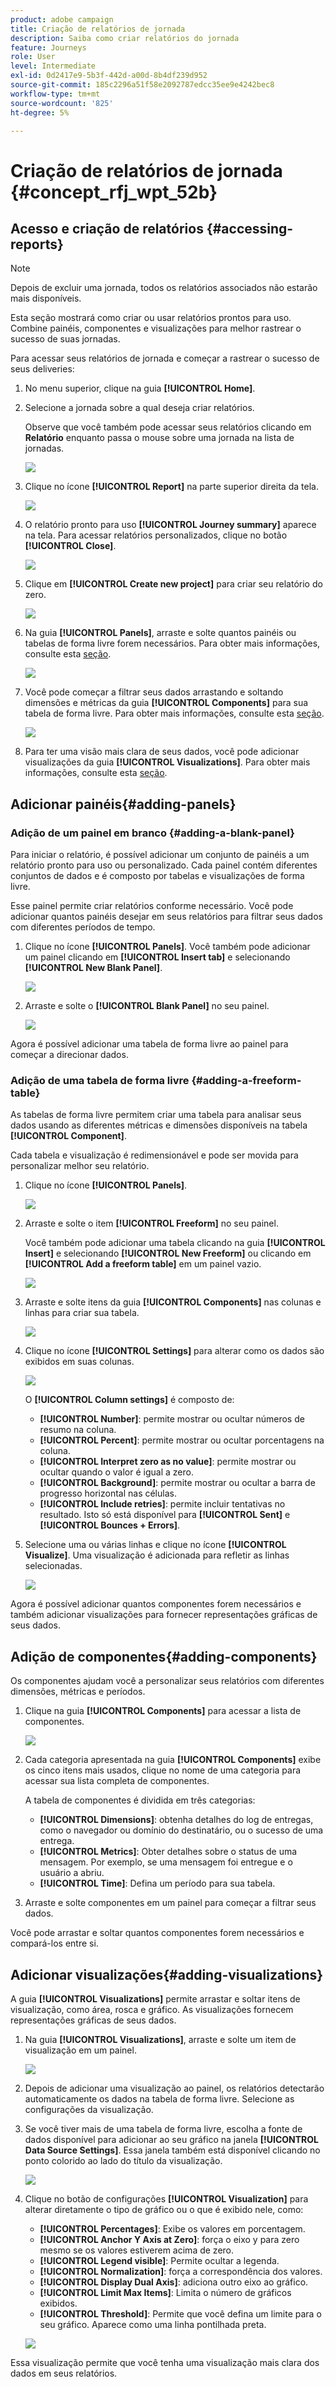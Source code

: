 ```yaml
---
product: adobe campaign
title: Criação de relatórios de jornada
description: Saiba como criar relatórios do jornada
feature: Journeys
role: User
level: Intermediate
exl-id: 0d2417e9-5b3f-442d-a00d-8b4df239d952
source-git-commit: 185c2296a51f58e2092787edcc35ee9e4242bec8
workflow-type: tm+mt
source-wordcount: '825'
ht-degree: 5%

---
```


# Criação de relatórios de jornada {#concept_rfj_wpt_52b}

## Acesso e criação de relatórios {#accessing-reports}

>[!NOTE]
>
>Depois de excluir uma jornada, todos os relatórios associados não estarão mais disponíveis.

Esta seção mostrará como criar ou usar relatórios prontos para uso. Combine painéis, componentes e visualizações para melhor rastrear o sucesso de suas jornadas.

Para acessar seus relatórios de jornada e começar a rastrear o sucesso de seus deliveries:

1. No menu superior, clique na guia **[!UICONTROL Home]**.

1. Selecione a jornada sobre a qual deseja criar relatórios.

   Observe que você também pode acessar seus relatórios clicando em **Relatório** enquanto passa o mouse sobre uma jornada na lista de jornadas.

   ![](../assets/dynamic_report_journey.png)

1. Clique no ícone **[!UICONTROL Report]** na parte superior direita da tela.

   ![](../assets/dynamic_report_journey_2.png)

1. O relatório pronto para uso **[!UICONTROL Journey summary]** aparece na tela. Para acessar relatórios personalizados, clique no botão **[!UICONTROL Close]**.

   ![](../assets/dynamic_report_journey_12.png)

1. Clique em **[!UICONTROL Create new project]** para criar seu relatório do zero.

   ![](../assets/dynamic_report_journey_3.png)

1. Na guia **[!UICONTROL Panels]**, arraste e solte quantos painéis ou tabelas de forma livre forem necessários. Para obter mais informações, consulte esta [seção](#adding-panels).

   ![](../assets/dynamic_report_journey_4.png)

1. Você pode começar a filtrar seus dados arrastando e soltando dimensões e métricas da guia **[!UICONTROL Components]** para sua tabela de forma livre. Para obter mais informações, consulte esta [seção](#adding-components).

   ![](../assets/dynamic_report_journey_5.png)

1. Para ter uma visão mais clara de seus dados, você pode adicionar visualizações da guia **[!UICONTROL Visualizations]**. Para obter mais informações, consulte esta [seção](#adding-visualizations).

## Adicionar painéis{#adding-panels}

### Adição de um painel em branco {#adding-a-blank-panel}

Para iniciar o relatório, é possível adicionar um conjunto de painéis a um relatório pronto para uso ou personalizado. Cada painel contém diferentes conjuntos de dados e é composto por tabelas e visualizações de forma livre.

Esse painel permite criar relatórios conforme necessário. Você pode adicionar quantos painéis desejar em seus relatórios para filtrar seus dados com diferentes períodos de tempo.

1. Clique no ícone **[!UICONTROL Panels]**. Você também pode adicionar um painel clicando em **[!UICONTROL Insert tab]** e selecionando **[!UICONTROL New Blank Panel]**.

   ![](../assets/dynamic_report_panel_1.png)

1. Arraste e solte o **[!UICONTROL Blank Panel]** no seu painel.

   ![](../assets/dynamic_report_panel.png)

Agora é possível adicionar uma tabela de forma livre ao painel para começar a direcionar dados.

### Adição de uma tabela de forma livre {#adding-a-freeform-table}

As tabelas de forma livre permitem criar uma tabela para analisar seus dados usando as diferentes métricas e dimensões disponíveis na tabela **[!UICONTROL Component]**.

Cada tabela e visualização é redimensionável e pode ser movida para personalizar melhor seu relatório.

1. Clique no ícone **[!UICONTROL Panels]**.

   ![](../assets/dynamic_report_panel_1.png)

1. Arraste e solte o item **[!UICONTROL Freeform]** no seu painel.

   Você também pode adicionar uma tabela clicando na guia **[!UICONTROL Insert]** e selecionando **[!UICONTROL New Freeform]** ou clicando em **[!UICONTROL Add a freeform table]** em um painel vazio.

   ![](../assets/dynamic_report_panel_2.png)

1. Arraste e solte itens da guia **[!UICONTROL Components]** nas colunas e linhas para criar sua tabela.

   ![](../assets/dynamic_report_freeform_3.png)

1. Clique no ícone **[!UICONTROL Settings]** para alterar como os dados são exibidos em suas colunas.

   ![](../assets/dynamic_report_freeform_4.png)

   O **[!UICONTROL Column settings]** é composto de:

   * **[!UICONTROL Number]**: permite mostrar ou ocultar números de resumo na coluna.
   * **[!UICONTROL Percent]**: permite mostrar ou ocultar porcentagens na coluna.
   * **[!UICONTROL Interpret zero as no value]**: permite mostrar ou ocultar quando o valor é igual a zero.
   * **[!UICONTROL Background]**: permite mostrar ou ocultar a barra de progresso horizontal nas células.
   * **[!UICONTROL Include retries]**: permite incluir tentativas no resultado. Isto só está disponível para **[!UICONTROL Sent]** e **[!UICONTROL Bounces + Errors]**.

1. Selecione uma ou várias linhas e clique no ícone **[!UICONTROL Visualize]**. Uma visualização é adicionada para refletir as linhas selecionadas.

   ![](../assets/dynamic_report_freeform_5.png)

Agora é possível adicionar quantos componentes forem necessários e também adicionar visualizações para fornecer representações gráficas de seus dados.

## Adição de componentes{#adding-components}

Os componentes ajudam você a personalizar seus relatórios com diferentes dimensões, métricas e períodos.

1. Clique na guia **[!UICONTROL Components]** para acessar a lista de componentes.

   ![](../assets/dynamic_report_components.png)

1. Cada categoria apresentada na guia **[!UICONTROL Components]** exibe os cinco itens mais usados, clique no nome de uma categoria para acessar sua lista completa de componentes.

   A tabela de componentes é dividida em três categorias:

   * **[!UICONTROL Dimensions]**: obtenha detalhes do log de entregas, como o navegador ou domínio do destinatário, ou o sucesso de uma entrega.
   * **[!UICONTROL Metrics]**: Obter detalhes sobre o status de uma mensagem. Por exemplo, se uma mensagem foi entregue e o usuário a abriu.
   * **[!UICONTROL Time]**: Defina um período para sua tabela.

1. Arraste e solte componentes em um painel para começar a filtrar seus dados.

Você pode arrastar e soltar quantos componentes forem necessários e compará-los entre si.

## Adicionar visualizações{#adding-visualizations}

A guia **[!UICONTROL Visualizations]** permite arrastar e soltar itens de visualização, como área, rosca e gráfico. As visualizações fornecem representações gráficas de seus dados.

1. Na guia **[!UICONTROL Visualizations]**, arraste e solte um item de visualização em um painel.

   ![](../assets/dynamic_report_visualization_1.png)

1. Depois de adicionar uma visualização ao painel, os relatórios detectarão automaticamente os dados na tabela de forma livre. Selecione as configurações da visualização.
1. Se você tiver mais de uma tabela de forma livre, escolha a fonte de dados disponível para adicionar ao seu gráfico na janela **[!UICONTROL Data Source Settings]**. Essa janela também está disponível clicando no ponto colorido ao lado do título da visualização.

   ![](../assets/dynamic_report_visualization_2.png)

1. Clique no botão de configurações **[!UICONTROL Visualization]** para alterar diretamente o tipo de gráfico ou o que é exibido nele, como:

   * **[!UICONTROL Percentages]**: Exibe os valores em porcentagem.
   * **[!UICONTROL Anchor Y Axis at Zero]**: força o eixo y para zero mesmo se os valores estiverem acima de zero.
   * **[!UICONTROL Legend visible]**: Permite ocultar a legenda.
   * **[!UICONTROL Normalization]**: força a correspondência dos valores.
   * **[!UICONTROL Display Dual Axis]**: adiciona outro eixo ao gráfico.
   * **[!UICONTROL Limit Max Items]**: Limita o número de gráficos exibidos.
   * **[!UICONTROL Threshold]**: Permite que você defina um limite para o seu gráfico. Aparece como uma linha pontilhada preta.

   ![](../assets/dynamic_report_visualization_3.png)

Essa visualização permite que você tenha uma visualização mais clara dos dados em seus relatórios.
